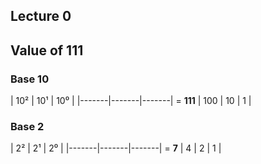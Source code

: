 ## Lecture 0


## Value of 111

### Base 10

|  10²  |  10¹  |  10⁰  |
|-------|-------|-------| = **111**
|  100  |  10   |   1   |

### Base 2

|   2²  |   2¹  |   2⁰  |
|-------|-------|-------| = **7**
|   4   |   2   |   1   |
